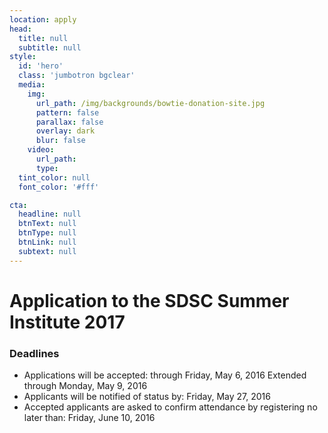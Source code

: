 ```yaml
---
location: apply
head:
  title: null
  subtitle: null
style:
  id: 'hero'
  class: 'jumbotron bgclear'
  media:
    img:
      url_path: /img/backgrounds/bowtie-donation-site.jpg
      pattern: false
      parallax: false
      overlay: dark
      blur: false
    video:
      url_path:
      type:
  tint_color: null
  font_color: '#fff'

cta:
  headline: null
  btnText: null
  btnType: null
  btnLink: null
  subtext: null
---
```



# Application to the SDSC Summer Institute 2017

### Deadlines

* Applications will be accepted: through Friday, May 6, 2016 Extended through Monday, May 9, 2016
* Applicants will be notified of status by: Friday, May 27, 2016
* Accepted applicants are asked to confirm attendance by registering no later than: Friday, June 10, 2016

&nbsp;
